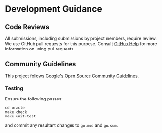# Development Guidance

## Code Reviews

All submissions, including submissions by project members, require review. We
use GitHub pull requests for this purpose. Consult
[GitHub Help](https://help.github.com/articles/about-pull-requests/) for more
information on using pull requests.

## Community Guidelines

This project follows
[Google's Open Source Community Guidelines](https://opensource.google/conduct/).

### Testing

Ensure the following passes:

```
cd oracle
make check
make unit-test
```
and commit any resultant changes to `go.mod` and `go.sum`.
